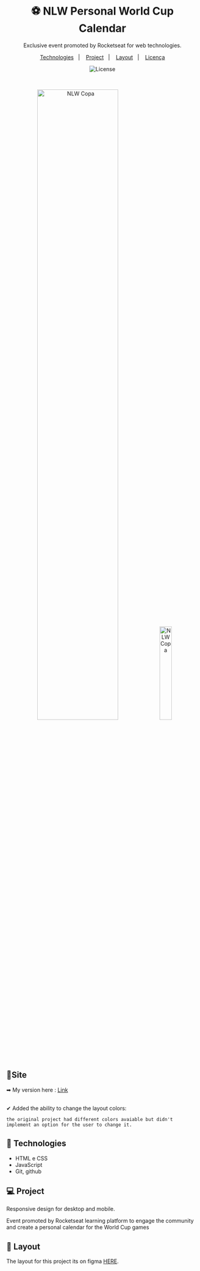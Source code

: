 <h1 align="center"> ⚽ NLW Personal World Cup Calendar</h1>

<p align="center">
Exclusive event promoted by Rocketseat for web technologies.
</p>

<p align="center">
  <a href="#-tecnologias">Technologies</a>&nbsp;&nbsp;&nbsp;|&nbsp;&nbsp;&nbsp;
  <a href="#-projeto">Project</a>&nbsp;&nbsp;&nbsp;|&nbsp;&nbsp;&nbsp;
  <a href="#-layout">Layout</a>&nbsp;&nbsp;&nbsp;|&nbsp;&nbsp;&nbsp;
  <a href="#memo-licença">Licença</a>
</p>

<p align="center">
  <img alt="License" src="https://img.shields.io/static/v1?label=license&message=MIT&color=49AA26&labelColor=000000">
</p>

<br>

<p align="center">
<img alt="NLW Copa" src="./desktop.png" width="65%">
<img alt="NLW Copa" src="./mobile.png" width="25%">
</p>

## 🍳Site

➡ My version here : [Link](https://lugodi.github.io/Rocketseat-NLW-Copa/)
<br>
<br>

✔ Added the ability to change the layout colors:

`the original project had different colors avaiable but didn't implement an option for the user to change it.`

## 🚀 Technologies

- HTML e CSS
- JavaScript
- Git, github

## 💻 Project

Responsive design for desktop and mobile.

Event promoted by Rocketseat learning platform to engage the community and create a personal calendar for the World Cup games

## 🔖 Layout

The layout for this project its on figma [HERE](https://www.figma.com/community/file/1169028052212317700).

